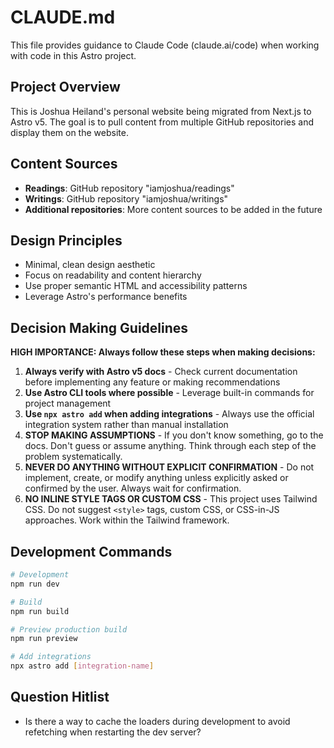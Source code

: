 # CLAUDE.md

This file provides guidance to Claude Code (claude.ai/code) when working with code in this Astro project.

## Project Overview

This is Joshua Heiland's personal website being migrated from Next.js to Astro v5. The goal is to pull content from multiple GitHub repositories and display them on the website.

## Content Sources

- **Readings**: GitHub repository "iamjoshua/readings" 
- **Writings**: GitHub repository "iamjoshua/writings"
- **Additional repositories**: More content sources to be added in the future

## Design Principles

- Minimal, clean design aesthetic
- Focus on readability and content hierarchy
- Use proper semantic HTML and accessibility patterns
- Leverage Astro's performance benefits

## Decision Making Guidelines

**HIGH IMPORTANCE: Always follow these steps when making decisions:**

1. **Always verify with Astro v5 docs** - Check current documentation before implementing any feature or making recommendations
2. **Use Astro CLI tools where possible** - Leverage built-in commands for project management
3. **Use `npx astro add` when adding integrations** - Always use the official integration system rather than manual installation
4. **STOP MAKING ASSUMPTIONS** - If you don't know something, go to the docs. Don't guess or assume anything. Think through each step of the problem systematically.
5. **NEVER DO ANYTHING WITHOUT EXPLICIT CONFIRMATION** - Do not implement, create, or modify anything unless explicitly asked or confirmed by the user. Always wait for confirmation.
6. **NO INLINE STYLE TAGS OR CUSTOM CSS** - This project uses Tailwind CSS. Do not suggest `<style>` tags, custom CSS, or CSS-in-JS approaches. Work within the Tailwind framework.

## Development Commands

```bash
# Development
npm run dev

# Build
npm run build

# Preview production build
npm run preview

# Add integrations
npx astro add [integration-name]
```

## Question Hitlist

- Is there a way to cache the loaders during development to avoid refetching when restarting the dev server?